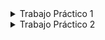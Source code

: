<details>
  <summary>Trabajo Práctico 1</summary>

### Link a las bases de datos: https://docs.google.com/spreadsheets/d/1U6P4JZxPdZeF-G9_6x4GgFjxdRW7Db_W/edit?usp=sharing&ouid=100279809176937514275&rtpof=true&sd=true

### Link al documento de entrega: https://docs.google.com/document/d/1LjdHzgjQhdO0xynQWAWgpQdeWKpptbKuC0h0p47n8eQ/edit#

---

## Enunciado

### **ACTIVIDAD 1** 
Considere la información de la encuesta realizada al inicio de la cursada y el ciclo PPDAC: 
- Defina la población.
- Defina objetivos de análisis y seleccione al menos tres variables (entre ellas dos cualitativas).
- En alguna de ellas recategorice las respuestas
- Realice un análisis descriptivo de las variables seleccionadas. 
- ¿Hay alguna variable que no fue medida o categorizada adecuadamente? ¿Cómo podrían haber evitado este problema?

### **ACTIVIDAD 2** 
Reconsidere el problema 2, Material 1 (pág. 6)
“En una empresa distribuidora de placas de madera de gran tamaño de uso para la industria de la construcción, se preparan lotes de 80 unidades para sus clientes. La empresa tiene un sistema láser que detecta defectos de cada placa y lleva un registro del número de defectos de todas las placas de cada lote. Uno de los clientes es estricto en relación al número total de defectos (poros, rayaduras, etc.) presentes en la superficie de las placas y exige que el número promedio de defectos por placa en cada lote sea menor a 1,2 unidades. Al momento de recibir el pedido por parte de este cliente, en la distribuidora cuentan con un lote ya preparado y desean saber si pueden enviárselo o no” 

- ¿Son aptas las maderas para el envío? 
- Formalicen el planteo del problema (Definan población, variable, parámetro de interés, objetivo).
- Analicen los datos e informe sus conclusiones. Indique si estas son preliminares o definitivas.
- Completen el informe con al menos dos gráficos y el cálculo e interpretación de dos medidas de localización y dos de dispersión.
- ¿Qué otra información sería útil recabar de cada placa del lote? ¿Con qué objetivo? Comenten brevemente.

### **ACTIVIDAD 3**

***OPCIÓN A:***
La vitamina D es un nutriente muy importante para la salud humana ya que es una prohormona implicada en el desarrollo de diversos tejidos del organismo, entre otras funciones; como la absorción de calcio. En forma natural se obtiene a través de la exposición directa de la piel a los rayos UVB solares. Asimismo, se puede adquirir a través de diferentes alimentos, como peces grasos, cereales, lácteos, aceite de hígado de bacalao, huevos, entre otros. Un laboratorio se encuentra desarrollando complementos vitamínicos para garantizar que los niveles de esta vitamina, entre sus consumidores, se mantengan por encima de lo recomendado (20 microgramos/día). Como control del proceso, seleccionaron aleatoriamente 150 comprimidos (uno de cada lote disponible en ese momento en el depósito) y midieron el contenido de vitamina D.

¿Considera que los complementos vitamínicos cumplen con las especificaciones en relación al contenido de vitamina D?  ¿Qué medidas (parámetros) serían de interés en este caso?

- Plantee el problema, defina población, variable y parámetro/s de interés.
- Plantee un objetivo en términos de dicho/s parámetro/s.
- Analice exhaustivamente los datos (incluya dos gráficos). Responda al objetivo planteado. Indique si sus conclusiones son preliminares o definitivas. 
  
</details>

<details>
  <summary> Trabajo Práctico 2</summary>
  
  ## Link al docs para entregar: https://docs.google.com/document/d/1RPjX35Aynwp6DRyJ2ENSUTYEdN6ZjR_kw9zOALLLSZ4/edit?usp=sharing
  
  ### **ACTIVIDAD 1** 
  
  Reconsidere la actividad 3 del trabajo práctico 1
  
  Realice un análisis completo (incluyendo el planteo del problema, el análisis descriptivo, inferencial y conclusiones).

  Los datos correspondientes se encuentran en el link https://docs.google.com/spreadsheets/d/1U6P4JZxPdZeF-G9_6x4GgFjxdRW7Db_W/edit#gid=1307188619.
  
  ---
  
  ### **ACTIVIDAD 2** 
  
  Reconsidere el Problema 6, Material 1, pág. 6 

 Un comitente desea conocer ciertas características de un tramo de ruta de 5 km ya construido. Concretamente quiere establecer si la ruta cumple con las exigencias de calidad en cuanto a espesor y resistencia. Se pretende que como máximo en el 5% de los puntos la resistencia a la compresión sea menor que 30 MPa y que el espesor promedio sea igual a 22 cm. También se quiere analizar la homogeneidad de la ruta, tanto en relación al espesor como en relación a la resistencia a la compresión, en los distintos sectores de ese tramo de 5 km.

 Se seleccionaron aleatoriamente 100 puntos de ese tramo y en cada uno se midió espesor y resistencia. Los datos correspondientes se encuentran en el link https://docs.google.com/spreadsheets/d/1U6P4JZxPdZeF-G9_6x4GgFjxdRW7Db_W/edit#gid=1307188619.
  
 </details>
  
  
